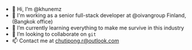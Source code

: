 - 👋 Hi, I’m @khunemz
- 👀 I'm working as a senior full-stack developer at @oivangroup Finland, (Bangkok office)
- 🌱 I’m currently learning everything to make me survive in this industry
- 💞️ I’m looking to collaborate on `git`
- 📫 Contact me at chutipong.r@outlook.com

<!---
khunemz/khunemz is a ✨ special ✨ repository because its `README.md` (this file) appears on your GitHub profile.
You can click the Preview link to take a look at your changes.
--->
